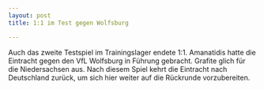 ```yaml
---
layout: post
title: 1:1 im Test gegen Wolfsburg

---
```


Auch das zweite Testspiel im Trainingslager endete 1:1. Amanatidis hatte die Eintracht gegen den VfL Wolfsburg in Führung gebracht. Grafite glich für die Niedersachsen aus. Nach diesem Spiel kehrt die Eintracht nach Deutschland zurück, um sich hier weiter auf die Rückrunde vorzubereiten.


